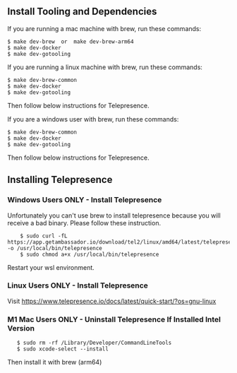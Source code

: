 ## Install Tooling and Dependencies

If you are running a mac machine with brew, run these commands:
```
$ make dev-brew  or  make dev-brew-arm64
$ make dev-docker
$ make dev-gotooling
```

If you are running a linux machine with brew, run these commands:
```
$ make dev-brew-common
$ make dev-docker
$ make dev-gotooling
```
Then follow below instructions for Telepresence.

If you are a windows user with brew, run these commands:
```
$ make dev-brew-common
$ make dev-docker
$ make dev-gotooling
```
Then follow below instructions for Telepresence.

## Installing Telepresence

### Windows Users ONLY - Install Telepresence

Unfortunately you can't use brew to install telepresence because you will receive a bad binary. Please follow these instruction.
```
	$ sudo curl -fL https://app.getambassador.io/download/tel2/linux/amd64/latest/telepresence -o /usr/local/bin/telepresence
	$ sudo chmod a+x /usr/local/bin/telepresence
```
Restart your wsl environment.

### Linux Users ONLY - Install Telepresence

   Visit https://www.telepresence.io/docs/latest/quick-start/?os=gnu-linux


### M1 Mac Users ONLY - Uninstall Telepresence If Installed Intel Version
```
   $ sudo rm -rf /Library/Developer/CommandLineTools
   $ sudo xcode-select --install
```   
Then install it with brew (arm64)